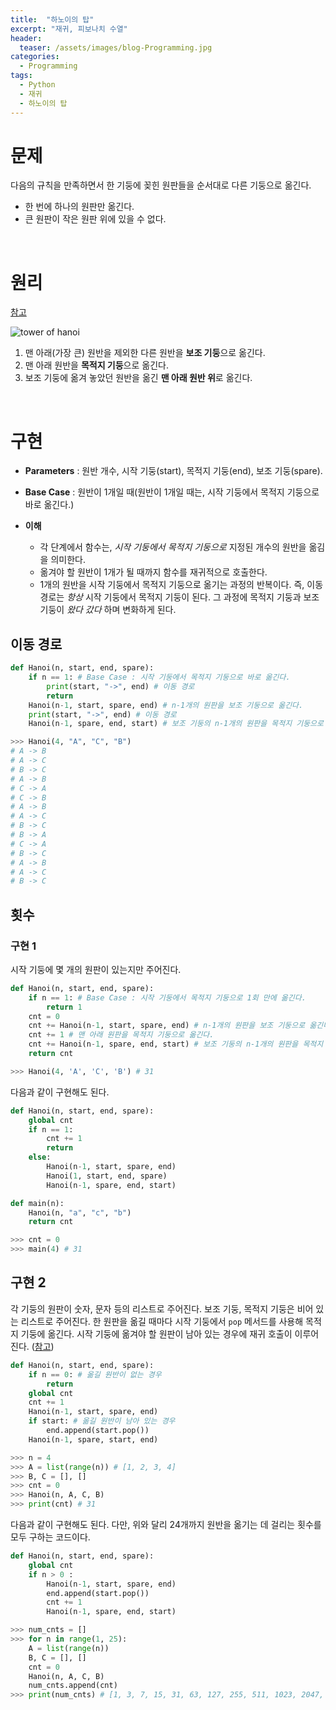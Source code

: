 ```yaml
---
title:  "하노이의 탑"
excerpt: "재귀, 피보나치 수열"
header:
  teaser: /assets/images/blog-Programming.jpg
categories:
  - Programming
tags:
  - Python
  - 재귀
  - 하노이의 탑
---
```




# 문제





 다음의 규칙을 만족하면서 한 기둥에 꽂힌 원판들을 순서대로 다른 기둥으로 옮긴다.

* 한 번에 하나의 원판만 옮긴다.
* 큰 원판이 작은 원판 위에 있을 수 없다.

<br>

# 원리





[참고](https://www.youtube.com/watch?v=buWXDMbY3Ww)



![tower of hanoi]({{site.url}}/assets/images/hanoi.png)



1. 맨 아래(가장 큰) 원반을 제외한 다른 원반을 **보조 기둥**으로 옮긴다.
2. 맨 아래 원반을 **목적지 기둥**으로 옮긴다.
3. 보조 기둥에 옮겨 놓았던 원반을 옮긴 **맨 아래 원반 위**로 옮긴다.

<br>

# 구현





* **Parameters** : 원반 개수, 시작 기둥(start), 목적지 기둥(end), 보조 기둥(spare).

* **Base Case** : 원반이 1개일 때(원반이 1개일 때는, 시작 기둥에서 목적지 기둥으로 바로 옮긴다.)
* **이해** 
  * 각 단계에서 함수는, *시작 기둥에서 목적지 기둥으로* 지정된 개수의 원반을 옮김을 의미한다.
  * 옮겨야 할 원반이 1개가 될 때까지 함수를 재귀적으로 호출한다.
  * 1개의 원반을 시작 기둥에서 목적지 기둥으로 옮기는 과정의 반복이다. 즉, 이동 경로는 *항상* 시작 기둥에서 목적지 기둥이 된다. 그 과정에 목적지 기둥과 보조 기둥이 *왔다 갔다* 하며 변화하게 된다. 



## 이동 경로

```python
def Hanoi(n, start, end, spare):
    if n == 1: # Base Case : 시작 기둥에서 목적지 기둥으로 바로 옮긴다.
        print(start, "->", end) # 이동 경로
        return
    Hanoi(n-1, start, spare, end) # n-1개의 원판을 보조 기둥으로 옮긴다.
    print(start, "->", end) # 이동 경로
    Hanoi(n-1, spare, end, start) # 보조 기둥의 n-1개의 원판을 목적지 기둥으로 옮긴다.

>>> Hanoi(4, "A", "C", "B")
# A -> B
# A -> C
# B -> C
# A -> B
# C -> A
# C -> B
# A -> B
# A -> C
# B -> C
# B -> A
# C -> A
# B -> C
# A -> B
# A -> C
# B -> C
```





## 횟수



### 구현 1

 시작 기둥에 몇 개의 원판이 있는지만 주어진다. 

```python
def Hanoi(n, start, end, spare):
    if n == 1: # Base Case : 시작 기둥에서 목적지 기둥으로 1회 만에 옮긴다.
        return 1
    cnt = 0
    cnt += Hanoi(n-1, start, spare, end) # n-1개의 원판을 보조 기둥으로 옮긴다.
    cnt += 1 # 맨 아래 원판을 목적지 기둥으로 옮긴다.
    cnt += Hanoi(n-1, spare, end, start) # 보조 기둥의 n-1개의 원판을 목적지 기둥으로 옮긴다.
    return cnt

>>> Hanoi(4, 'A', 'C', 'B') # 31
```

 다음과 같이 구현해도 된다.

```python
def Hanoi(n, start, end, spare):
    global cnt
    if n == 1:
        cnt += 1
        return
    else:
        Hanoi(n-1, start, spare, end)
        Hanoi(1, start, end, spare)
        Hanoi(n-1, spare, end, start)

def main(n):
    Hanoi(n, "a", "c", "b")
    return cnt

>>> cnt = 0
>>> main(4) # 31
```



## 구현 2

 각 기둥의 원판이 숫자, 문자 등의 리스트로 주어진다. 보조 기둥, 목적지 기둥은 비어 있는 리스트로 주어진다. 한 원판을 옮길 때마다 시작 기둥에서 `pop` 메서드를 사용해 목적지 기둥에 옮긴다. 시작 기둥에 옮겨야 할 원판이 남아 있는 경우에 재귀 호출이 이루어진다. ([참고](https://scipython.com/book/chapter-2-the-core-python-language-i/examples/the-tower-of-hanoi/))

```python
def Hanoi(n, start, end, spare):
    if n == 0: # 옮길 원반이 없는 경우
        return
    global cnt
    cnt += 1
    Hanoi(n-1, start, spare, end)
    if start: # 옮길 원반이 남아 있는 경우
        end.append(start.pop())
    Hanoi(n-1, spare, start, end)

>>> n = 4
>>> A = list(range(n)) # [1, 2, 3, 4]
>>> B, C = [], []
>>> cnt = 0
>>> Hanoi(n, A, C, B)
>>> print(cnt) # 31
```



 다음과 같이 구현해도 된다. 다만, 위와 달리 24개까지 원반을 옮기는 데 걸리는 횟수를 모두 구하는 코드이다.

```python
def Hanoi(n, start, end, spare):    
    global cnt
    if n > 0 :
        Hanoi(n-1, start, spare, end)
        end.append(start.pop())
        cnt += 1
        Hanoi(n-1, spare, end, start)

>>> num_cnts = []
>>> for n in range(1, 25):
    A = list(range(n))
    B, C = [], []
    cnt = 0
    Hanoi(n, A, C, B)
    num_cnts.append(cnt)
>>> print(num_cnts) # [1, 3, 7, 15, 31, 63, 127, 255, 511, 1023, 2047, 4095, 8191, 16383, 32767, 65535, 131071, 262143, 524287, 1048575, 2097151, 4194303, 8388607, 16777215]
```

